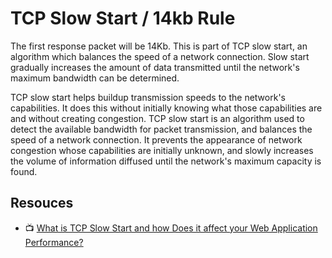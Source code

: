 # TCP Slow Start / 14kb Rule 
The first response packet will be 14Kb. This is part of TCP slow start, an algorithm which balances the speed of a network connection. Slow start gradually increases the amount of data transmitted until the network's maximum bandwidth can be determined.

TCP slow start helps buildup transmission speeds to the network's capabilities. It does this without initially knowing what those capabilities are and without creating congestion. TCP slow start is an algorithm used to detect the available bandwidth for packet transmission, and balances the speed of a network connection. It prevents the appearance of network congestion whose capabilities are initially unknown, and slowly increases the volume of information diffused until the network's maximum capacity is found.

## Resouces 
- 📺 [What is TCP Slow Start and how Does it affect your Web Application Performance?
](https://www.youtube.com/watch?v=rgPcxg8gjho&ab_channel=HusseinNasser)


